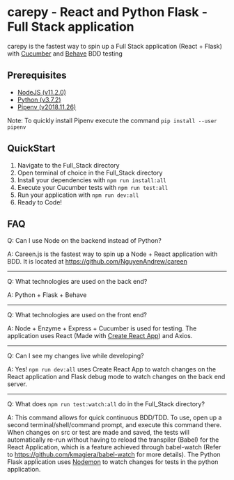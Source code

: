 # carepy - React and Python Flask - Full Stack application

carepy is the fastest way to spin up a Full Stack application (React + Flask) with [Cucumber](https://docs.cucumber.io/guides/10-minute-tutorial/) and [Behave](https://behave.readthedocs.io/en/latest/) BDD testing 

## Prerequisites

* [NodeJS (v11.2.0)](https://nodejs.org/en/)
* [Python (v3.7.2)](https://www.python.org/)
* [Pipenv (v2018.11.26)](https://pipenv.readthedocs.io/en/latest/)

Note: To quickly install Pipenv execute the command ```pip install --user pipenv```

## QuickStart
1. Navigate to the Full_Stack directory
2. Open terminal of choice in the Full_Stack directory
3. Install your dependencies with ```npm run install:all```
4. Execute your Cucumber tests with ```npm run test:all```
5. Run your application with ```npm run dev:all```
6. Ready to Code!

## FAQ

Q: Can I use Node on the backend instead of Python?

A: Careen.js is the fastest way to spin up a Node + React application with BDD. It is located at https://github.com/NguyenAndrew/careen

---

Q: What technologies are used on the back end?

A: Python + Flask + Behave

---

Q: What technologies are used on the front end?

A: Node + Enzyme + Express + Cucumber is used for testing. The application uses React (Made with [Create React App](https://facebook.github.io/create-react-app/)) and Axios.

---

Q: Can I see my changes live while developing? 

A: Yes! ```npm run dev:all``` uses Create React App to watch changes on the React application and Flask debug mode to watch changes on the back end server.

---

Q: What does ```npm run test:watch:all``` do in the Full_Stack directory?

A: This command allows for quick continuous BDD/TDD. To use, open up a second terminal/shell/command prompt, and execute this command there. When changes on src or test are made and saved, the tests will automatically re-run without having to reload the transpiler (Babel) for the React Application, which is a feature achieved through babel-watch (Refer to https://github.com/kmagiera/babel-watch for more details). The Python Flask application uses [Nodemon](https://nodemon.io/) to watch changes for tests in the python application.